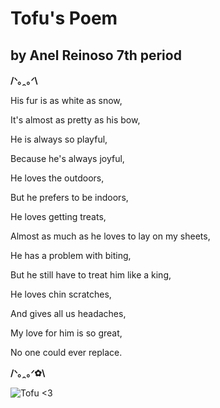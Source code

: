 <html>
    <body>
        <h1>Tofu's Poem</h1>
        <h2>by Anel Reinoso 7th period</h2>
        <p> <strong>/ᐠ｡ꞈ｡ᐟ\</strong> </p>
        <p> His fur is as white as snow, </p>
        <p> It's almost as pretty as his bow, <p>
        <p> He is always so playful, <p>
        <p> Because he's always joyful, <p>
        <p> He loves the outdoors, <p>
        <p> But he prefers to be indoors, <p>
        <p> He loves getting treats, <p>
        <p> Almost as much as he loves to lay on my sheets, <p>
        <p> He has a problem with biting, <p>
        <p> But he still have to treat him like a king, <p>
        <p> He loves chin scratches, <p>
        <p> And gives all us headaches, <p>
        <p> My love for him is so great, <p>
        <p> No one could ever replace. <p>
        <p> <strong>/ᐠ｡ꞈ｡ᐟ✿\</strong> </p>
        <img src="IMG_2809.jpg" alt="Tofu <3">
    </body>
</html>
